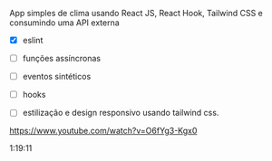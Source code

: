 App simples de clima usando React JS, React Hook, Tailwind CSS e consumindo uma API externa

- [x] eslint 
- [ ] funções assíncronas
- [ ] eventos sintéticos
- [ ] hooks
- [ ] estilização e design responsivo usando tailwind css.


https://www.youtube.com/watch?v=O6fYg3-Kgx0

1:19:11
